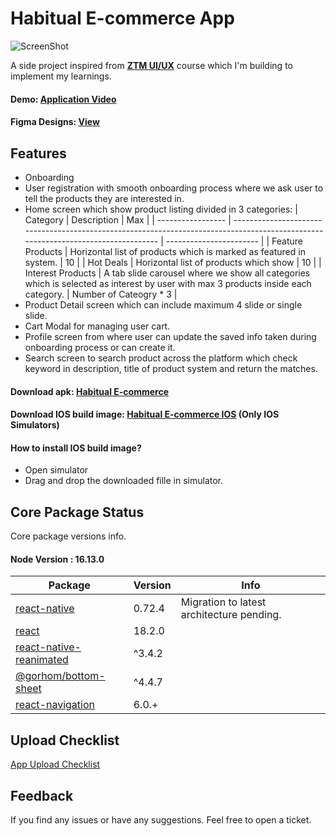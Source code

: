 # Habitual E-commerce App

![ScreenShot](https://ik.imagekit.io/imashish/assets/ScreenShot%20Board_Vp1G2Usnq.png?updatedAt=1695387950229)

A side project inspired from [**ZTM UI/UX**](https://www.udemy.com/course/complete-web-designer-mobile-designer-zero-to-mastery/?utm_source=adwords&utm_medium=udemyads&utm_campaign=LongTail_la.EN_cc.INDIA&utm_content=deal4584&utm_term=_._ag_77882236703_._ad_533093955816_._kw__._de_c_._dm__._pl__._ti_dsa-1007766171592_._li_9061704_._pd__._&matchtype=&gclid=EAIaIQobChMImq-D_PKpgQMVDxeDAx0NFwX2EAAYASAAEgLFbPD_BwE) course which I'm building to implement my learnings.

#### Demo: [Application Video](https://www.linkedin.com/posts/mehraas_design-ecommerce-reactnative-activity-6943989872491659264-o6kc?utm_source=share&utm_medium=member_desktop)

#### Figma Designs: [View](https://www.figma.com/file/QNX7J2J2gX7yDn40i0Wboa/Habitual-Ecommerce?node-id=579%3A7978)

## Features

- Onboarding
- User registration with smooth onboarding process where we ask user to tell the products they are interested in.
- Home screen which show product listing divided in 3 categories:
  | Category | Description | Max |
  | ----------------- | --------------------------------------------------------------------------------------------------------------------------------- | ----------------------- |
  | Feature Products | Horizontal list of products which is marked as featured in system. | 10 |
  | Hot Deals | Horizontal list of products which show | 10 |
  | Interest Products | A tab slide carousel where we show all categories which is selected as interest by user with max 3 products inside each category. | Number of Cateogry \* 3 |
- Product Detail screen which can include maximum 4 slide or single slide.
- Cart Modal for managing user cart.
- Profile screen from where user can update the saved info taken during onboarding process or
  can create it.
- Search screen to search product across the platform which check keyword in description, title of product system and return the matches.

#### Download apk: [Habitual E-commerce](https://play.google.com/store/apps/details?id=com.habitual.ecommerce.project.app)

#### Download IOS build image: [Habitual E-commerce IOS](https://drive.google.com/file/d/1UalqenRLyaCg_Oi7_B_pXGLZrCH86bXh/view?usp=sharing) (Only IOS Simulators)

#### How to install IOS build image?

- Open simulator
- Drag and drop the downloaded fille in simulator.

## Core Package Status

Core package versions info.

#### Node Version : 16.13.0

| Package                                                                        | Version | Info                                      |
| ------------------------------------------------------------------------------ | ------- | ----------------------------------------- |
| [react-native](https://reactnative.dev/)                                       | 0.72.4  | Migration to latest architecture pending. |
| [react](https://reactjs.org/)                                                  | 18.2.0  |                                           |
| [react-native-reanimated](https://docs.swmansion.com/react-native-reanimated/) | ^3.4.2  |                                           |
| [@gorhom/bottom-sheet](https://gorhom.github.io/react-native-bottom-sheet/)    | ^4.4.7  |                                           |
| [react-navigation](https://reactnavigation.org/)                               | 6.0.+   |                                           |

## Upload Checklist

[App Upload Checklist](https://ashismehra.notion.site/App-Upload-Checklist-45ba6bff66b94c39a7078c3f0fdab434?pvs=4)

## Feedback

If you find any issues or have any suggestions. Feel free to open a ticket.
